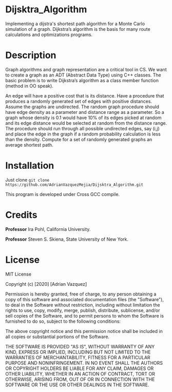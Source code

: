 # Dijsktra_Algorithm
Implementing a dijstra's 
shortest path algorithm for a Monte Carlo simulation of a graph.
Dijkstra’s algorithm is the basis for many route calculations and optimizations programs.
# Description
Graph algorithms and graph representation are a critical tool in CS. We want to create a graph as an ADT (Abstract Data Type) 
using C++ classes. The basic problem is to write Dijkstra’s algorithm as a class member function (method in OO speak). 

An edge will have a positive cost that is its distance. Have a procedure that produces a randomly generated
set of edges with positive distances. Assume the graphs are undirected. The random graph procedure should have
edge density as a parameter and distance range as a parameter. So a graph whose density is 0.1 would have 10% of
its edges picked at random and its edge distance would be selected at random from the distance range. The procedure 
should run through all possible undirected edges, say (i,j) and place the edge in the graph if a random probability 
calculation is less than the density.
Compute for a set of randomly generated graphs an average shortest path.
# Installation
Just clone `git clone https://github.com/AdrianVazquezMejia/Dijsktra_Algorithm.git`

This program is developed under Cross GCC compile.

# Credits

**Professor** Ira Pohl, California University.

**Professor** Steven S. Skiena, State University of New York.
 # License
 
 MIT License

Copyright (c) [2020] [Adrian Vazquez]

Permission is hereby granted, free of charge, to any person obtaining a copy
of this software and associated documentation files (the "Software"), to deal
in the Software without restriction, including without limitation the rights
to use, copy, modify, merge, publish, distribute, sublicense, and/or sell
copies of the Software, and to permit persons to whom the Software is
furnished to do so, subject to the following conditions:

The above copyright notice and this permission notice shall be included in all
copies or substantial portions of the Software.

THE SOFTWARE IS PROVIDED "AS IS", WITHOUT WARRANTY OF ANY KIND, EXPRESS OR
IMPLIED, INCLUDING BUT NOT LIMITED TO THE WARRANTIES OF MERCHANTABILITY,
FITNESS FOR A PARTICULAR PURPOSE AND NONINFRINGEMENT. IN NO EVENT SHALL THE
AUTHORS OR COPYRIGHT HOLDERS BE LIABLE FOR ANY CLAIM, DAMAGES OR OTHER
LIABILITY, WHETHER IN AN ACTION OF CONTRACT, TORT OR OTHERWISE, ARISING FROM,
OUT OF OR IN CONNECTION WITH THE SOFTWARE OR THE USE OR OTHER DEALINGS IN THE
SOFTWARE.


